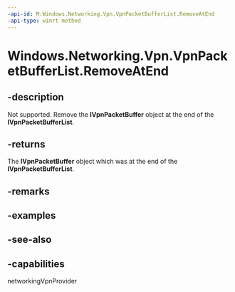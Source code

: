 ```yaml
---
-api-id: M:Windows.Networking.Vpn.VpnPacketBufferList.RemoveAtEnd
-api-type: winrt method
---
```


<!-- Method syntax
public Windows.Networking.Vpn.VpnPacketBuffer RemoveAtEnd()
-->

# Windows.Networking.Vpn.VpnPacketBufferList.RemoveAtEnd

## -description
Not supported. Remove the **IVpnPacketBuffer** object at the end of the **IVpnPacketBufferList**.

## -returns
The **IVpnPacketBuffer** object which was at the end of the **IVpnPacketBufferList**.

## -remarks

## -examples

## -see-also


## -capabilities
networkingVpnProvider
